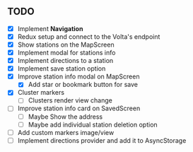 ## TODO

- [x] Implement **Navigation**
- [x] Redux setup and connect to the Volta's endpoint
- [x] Show stations on the MapScreen
- [x] Implement modal for stations info
- [x] Implement directions to a station
- [x] Implement save station option
- [x] Improve station info modal on MapScreen
  - [x] Add star or bookmark button for save
- [x] Cluster markers
  - [ ] Clusters render view change
- [ ] Improve station info card on SavedScreen
  - [ ] Maybe Show the address
  - [ ] Maybe add individual station deletion option
- [ ] Add custom markers image/view
- [ ] Implement directions provider and add it to AsyncStorage
